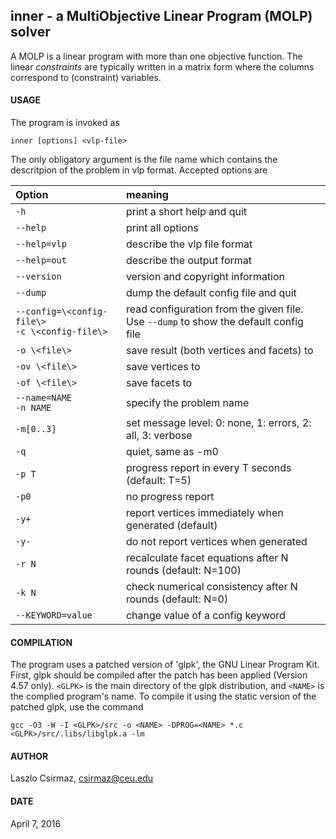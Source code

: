 ## inner - a MultiObjective Linear Program (MOLP) solver

A MOLP is a linear program with more than one objective function. The linear
*constraints* are typically written in a matrix form where the columns
correspond to (constraint) variables. 


#### USAGE

The program is invoked as

    inner [options] <vlp-file>

The only obligatory argument is the file name which contains the descritpion
of the problem in vlp format. Accepted options are

| Option | meaning |
|:-------|:--------|
| `-h`          | print a short help and quit |
| `--help`      | print all options |
| `--help=vlp`  | describe the vlp file format |
| `--help=out`  | describe the output format |
| `--version`   | version and copyright information |
| `--dump`     | dump the default config file and quit |
| `--config=\<config-file\>` <br> `-c \<config-file\>`  | read configuration from the given file. <br>  Use `--dump` to show the default config file |
| `-o \<file\>`  | save result (both vertices and facets) to <file> |
| `-ov \<file\>` | save vertices to <file> |
| `-of \<file\>` | save facets to <file> |
| `--name=NAME` <br> `-n NAME`    | specify the problem name |
| `-m[0..3]`   | set message level: 0: none, 1: errors, 2: all, 3: verbose |
| `-q`         | quiet, same as -m0 |
| `-p T`       | progress report in every T seconds (default: T=5) |
| `-p0`        | no progress report |
| `-y+`        | report vertices immediately when generated (default) |
| `-y-`        | do not report vertices when generated |
| `-r N`       | recalculate facet equations after N rounds (default: N=100) |
| `-k N`       | check numerical consistency after N rounds (default: N=0) |
| `--KEYWORD=value` | change value of a config keyword |



#### COMPILATION

The program uses a patched version of 'glpk', the GNU Linear Program Kit. 
First, glpk should be compiled after the patch has been applied (Version
4.57 only). `<GLPK>` is the main directory of the glpk distribution, and 
`<NAME>` is the complied program's name. To compile it using the static
version of the patched glpk, use the command

    gcc -O3 -W -I <GLPK>/src -o <NAME> -DPROG=<NAME> *.c <GLPK>/src/.libs/libglpk.a -lm



#### AUTHOR

Laszlo Csirmaz, <csirmaz@ceu.edu>

#### DATE

April 7, 2016

